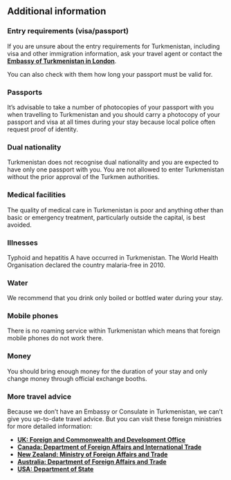 ## Additional information

### **Entry requirements (visa/passport)**

If you are unsure about the entry requirements for Turkmenistan, including visa and other immigration information, ask your travel agent or contact the [**Embassy of Turkmenistan in London**](https://uk.tmembassy.gov.tm/en).

You can also check with them how long your passport must be valid for.

### **Passports**

It’s advisable to take a number of photocopies of your passport with you when travelling to Turkmenistan and you should carry a photocopy of your passport and visa at all times during your stay because local police often request proof of identity.

### **Dual nationality**

Turkmenistan does not recognise dual nationality and you are expected to have only one passport with you. You are not allowed to enter Turkmenistan without the prior approval of the Turkmen authorities.

### **Medical facilities**

The quality of medical care in Turkmenistan is poor and anything other than basic or emergency treatment, particularly outside the capital, is best avoided.

### **Illnesses**

Typhoid and hepatitis A have occurred in Turkmenistan. The World Health Organisation declared the country malaria-free in 2010.

### **Water**

We recommend that you drink only boiled or bottled water during your stay.

### **Mobile phones**

There is no roaming service within Turkmenistan which means that foreign mobile phones do not work there.

### **Money**

You should bring enough money for the duration of your stay and only change money through official exchange booths.

### **More travel advice**

Because we don’t have an Embassy or Consulate in Turkmenistan, we can’t give you up-to-date travel advice. But you can visit these foreign ministries for more detailed information:

* [**UK: Foreign and Commonwealth and Development Office**](https://www.gov.uk/foreign-travel-advice/turkmenistan)
* [**Canada: Department of Foreign Affairs and International Trade**](http://travel.gc.ca/destinations/turkmenistan)
* [**New Zealand: Ministry of Foreign Affairs and Trade**](https://www.safetravel.govt.nz/turkmenistan)
* [**Australia: Department of Foreign Affairs and Trade**](http://www.smartraveller.gov.au/)
* [**USA: Department of State**](https://travel.state.gov/content/passports/en/country/turkmenistan.html)